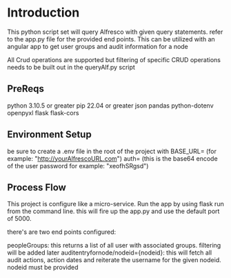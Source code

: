 # Introduction

This python script set will query Alfresco with given query statements.  refer to the app.py file for the provided end points.  This can be utilized with an angular app to get user groups and audit information for a node

All Crud operations are supported but filtering of specific CRUD operations needs to be built out in the queryAlf.py script


## PreReqs

python 3.10.5 or greater
pip 22.04 or greater
json
pandas
python-dotenv
openpyxl
flask
flask-cors

## Environment Setup
be sure to create a .env file in the root of the project with 
BASE_URL= (for example: "http://yourAlfrescoURL.com")
auth= (this is the base64 encode of the user password for example: "xeofhSRgsd")

## Process Flow

This project is configure like a micro-service.  Run the app by using flask run from the command line.  this will fire up the app.py and use the default port of 5000.  

there's are two end points configured:

peopleGroups:  this returns a list of all user with associated groups.  filtering will be added later
auditentryfornode/nodeid={nodeid}: this will fetch all audit actions, action dates and reiterate the username for the given nodeid.  nodeid must be provided


